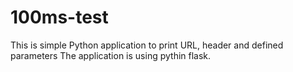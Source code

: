 # 100ms-test

This is simple Python application to print URL, header and defined parameters
The application is using pythin flask.
